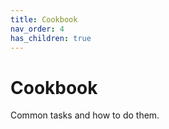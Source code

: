 ```yaml
---
title: Cookbook
nav_order: 4
has_children: true
---
```

# Cookbook

Common tasks and how to do them.